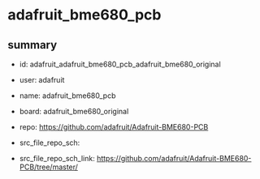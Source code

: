 # adafruit_bme680_pcb
 
## summary 
* id: adafruit_adafruit_bme680_pcb_adafruit_bme680_original
* user: adafruit
* name: adafruit_bme680_pcb
* board: adafruit_bme680_original
* repo: https://github.com/adafruit/Adafruit-BME680-PCB



* src_file_repo_sch: 
* src_file_repo_sch_link: https://github.com/adafruit/Adafruit-BME680-PCB/tree/master/






